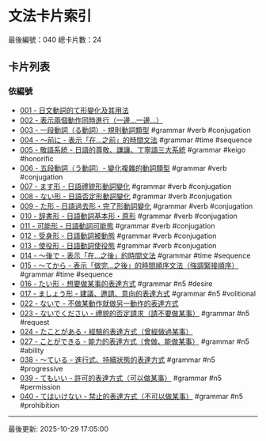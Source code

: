 # 文法卡片索引

最後編號：040
總卡片數：24

## 卡片列表

### 依編號
- [001 - 日文動詞的て形變化及其用法](001_te_form.md) 
- [002 - 表示兩個動作同時進行（一邊...一邊...）](002_nagara.md) 
- [003 - 一段動詞（る動詞）- 規則動詞類型](003_ichidan_verb.md) #grammar #verb #conjugation
- [004 - 〜前に - 表示「在...之前」的時間文法](004_mae_ni.md) #grammar #time #sequence
- [005 - 敬語系統 - 日語的尊敬、謙讓、丁寧語三大系統](005_keigo_system.md) #grammar #keigo #honorific
- [006 - 五段動詞（う動詞）- 變化複雜的動詞類型](006_godan_verb.md) #grammar #verb #conjugation
- [007 - ます形 - 日語禮貌形動詞變化](007_masu_form.md) #grammar #verb #conjugation
- [008 - ない形 - 日語否定形動詞變化](008_nai_form.md) #grammar #verb #conjugation
- [009 - た形 - 日語過去形・完了形動詞變化](009_ta_form.md) #grammar #verb #conjugation
- [010 - 辞書形 - 日語動詞基本形・原形](010_dictionary_form.md) #grammar #verb #conjugation
- [011 - 可能形 - 日語動詞可能態](011_potential_form.md) #grammar #verb #conjugation
- [012 - 受身形 - 日語動詞被動態](012_passive_form.md) #grammar #verb #conjugation
- [013 - 使役形 - 日語動詞使役態](013_causative_form.md) #grammar #verb #conjugation
- [014 - 〜後で - 表示「在...之後」的時間文法](014_ato_de.md) #grammar #time #sequence
- [015 - 〜てから - 表示「做完...之後」的時間順序文法（強調緊接順序）](015_te_kara.md) #grammar #time #sequence
- [016 - たい形 - 想要做某事的表達方式](016_tai_form.md) #grammar #n5 #desire
- [017 - ましょう形 - 建議、邀請、意向的表達方式](017_mashou_form.md) #grammar #n5 #volitional
- [022 - ないで - 不做某動作就做另一動作的表達方式](022_naide.md) 
- [023 - ないでください - 禮貌的否定請求（請不要做某事）](023_naide_kudasai.md) #grammar #n5 #request
- [024 - たことがある - 經驗的表達方式（曾經做過某事）](024_ta_koto_ga_aru.md) 
- [027 - ことができる - 能力的表達方式（會做、能做某事）](027_koto_ga_dekiru.md) #grammar #n5 #ability
- [038 - 〜ている - 進行式、持續狀態的表達方式](038_te_iru.md) #grammar #n5 #progressive
- [039 - てもいい - 許可的表達方式（可以做某事）](039_temo_ii.md) #grammar #n5 #permission
- [040 - てはいけない - 禁止的表達方式（不可以做某事）](040_tewa_ikenai.md) #grammar #n5 #prohibition

---
最後更新: 2025-10-29 17:05:00
